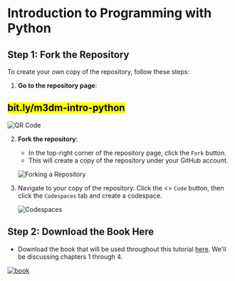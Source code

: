# Introduction to Programming with Python

## Step 1: Fork the Repository

To create your own copy of the repository, follow these steps:

1. **Go to the repository page**:

<h2><mark>bit.ly/m3dm-intro-python</mark></h2>

![QR Code](qr-code.png)



2. **Fork the repository**: 
   - In the top-right corner of the repository page, click the `Fork` button. 
   - This will create a copy of the repository under your GitHub account.
   
   ![Forking a Repository](https://www.freecodecamp.org/news/content/images/2022/02/GitHub-Fork.gif)

3. Navigate to your copy of the repository. Click the <> `Code` button, then click the `Codespaces` tab and create a codespace.

   ![Codespaces](codespaces.png)

## Step 2: Download the Book Here

- Download the book that will be used throughout this tutorial [here](https://link.springer.com/book/10.1007/978-3-030-50356-7). We'll be discussing chapters 1 through 4.

[![book](book.jpeg)](https://drive.google.com/uc?export=download&id=1JoH2u7UZ82ZWywKAaHF0k85nQOuBZAb4)
